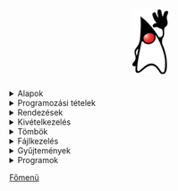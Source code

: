 <h1 align="center">
<img src="../.pictures/Duke.png" width="64" alt="java logo"/>
</h1>

<details>
<summary>Alapok</summary>

- [Típusok](java/alapok/tipusok.md)
- [OPERÁTOROK -> műveletvégző "jelek"](java/alapok/operatorok.md)
- [Számítások](java/alapok/szamitasok.md)
- [Véletlen számok generálása](java/alapok/veletlen-szamok.md)
- [Kiírás, beolvasás](java/alapok/kiiras-beolvasas.md)
- [Elágazások](java/alapok/elagazasok.md)
- [Ciklusok](java/alapok/ciklusok.md)

</details>

<details>
<summary>Programozási tételek</summary>

- [Eldöntés](java/programozasi-tetelek/eldontes.md)
- [Kiválasztás](java/programozasi-tetelek/kivalasztas.md)
- [Kiválogatás](java/programozasi-tetelek/kivalogatas.md)
- [Maximum kiválasztás](java/programozasi-tetelek/maximum-kivalasztas.md)
- [Minimum kiválasztás](java/programozasi-tetelek/minimum-kivalasztas.md)
- [Megszámlálás](java/programozasi-tetelek/megszamlalas.md)
- [Metszet](java/programozasi-tetelek/metszet.md)
- [Összegzés](java/programozasi-tetelek/osszegzes.md)
- [Unio](java/programozasi-tetelek/unio.md)

</details>

<details>
<summary>Rendezések</summary>

- [Buborék rendezés](java/rendezesek/buborek-rendezes.md)
- [Egyszerű cserés rendezés](java/rendezesek/egyszeru-cseres-rendezes.md)
- [Minimum kiválasztásos rendezés](java/rendezesek/minimum-kivalasztasos-rendezes.md)

</details>

<details>
<summary>Kivételkezelés</summary>

- [Kivételkezelés](java/kivetelkezeles/kivetelkezeles.md)

</details>

<details>
<summary>Tömbök</summary>

- [Tömb](java/tombok/tomb.md)
- [Mátrix](java/tombok/matrix.md)

</details>

<details>
<summary>Fájlkezelés</summary>

- [Olvasás](java/fajlkezeles/olvasas.md)
- [Darabolás](java/fajlkezeles/darabolas.md)
- [Írás](java/fajlkezeles/iras.md)
- [Írás 2](java/fajlkezeles/iras2.md)

</details>

<details>
<summary>Gyűjtemények</summary>

- [HashTable](java/gyujtemenyek/hashtable.md)
- [List Interface](java/gyujtemenyek/list.md)
- [Map Interface](java/gyujtemenyek/map.md)
- [Set Interface](java/gyujtemenyek/set.md)

</details>

<details>
<summary>Programok</summary>

- [OOP alapok](java/programok/oop-alap.md)
- [Prímszámok](java/programok/prime.md)
- [Faktoriális](java/programok/factorial.md)
- [Fibonacci számok](java/programok/fibonacci.md)

</details>

[Főmenü](../README.md)
